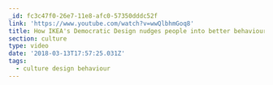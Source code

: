```yaml
---
_id: fc3c47f0-26e7-11e8-afc0-57350dddc52f
link: 'https://www.youtube.com/watch?v=wwQlbhmGoq8'
title: How IKEA's Democratic Design nudges people into better behaviour
section: culture
type: video
date: '2018-03-13T17:57:25.031Z'
tags:
  - culture design behaviour
---
```

